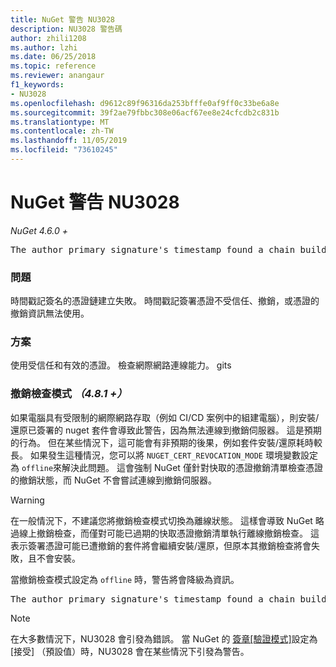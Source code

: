 ```yaml
---
title: NuGet 警告 NU3028
description: NU3028 警告碼
author: zhili1208
ms.author: lzhi
ms.date: 06/25/2018
ms.topic: reference
ms.reviewer: anangaur
f1_keywords:
- NU3028
ms.openlocfilehash: d9612c89f96316da253bfffe0af9ff0c33be6a8e
ms.sourcegitcommit: 39f2ae79fbbc308e06acf67ee8e24cfcdb2c831b
ms.translationtype: MT
ms.contentlocale: zh-TW
ms.lasthandoff: 11/05/2019
ms.locfileid: "73610245"
---
```

# <a name="nuget-warning-nu3028"></a>NuGet 警告 NU3028

*NuGet 4.6.0 +*

<pre>The author primary signature's timestamp found a chain building issue: The revocation function was unable to check revocation because the revocation server could not be reached. For more information, visit https://aka.ms/certificateRevocationMode</pre>

### <a name="issue"></a>問題
時間戳記簽名的憑證鏈建立失敗。 時間戳記簽署憑證不受信任、撤銷，或憑證的撤銷資訊無法使用。

### <a name="solution"></a>方案
使用受信任和有效的憑證。 檢查網際網路連線能力。 gits

### <a name="revocation-check-mode-481"></a>撤銷檢查模式 *（4.8.1 +）*
如果電腦具有受限制的網際網路存取（例如 CI/CD 案例中的組建電腦），則安裝/還原已簽署的 nuget 套件會導致此警告，因為無法連線到撤銷伺服器。 這是預期的行為。
但在某些情況下，這可能會有非預期的後果，例如套件安裝/還原耗時較長。 如果發生這種情況，您可以將 `NUGET_CERT_REVOCATION_MODE` 環境變數設定為 `offline`來解決此問題。 這會強制 NuGet 僅針對快取的憑證撤銷清單檢查憑證的撤銷狀態，而 NuGet 不會嘗試連線到撤銷伺服器。

> [!Warning]
> 在一般情況下，不建議您將撤銷檢查模式切換為離線狀態。 這樣會導致 NuGet 略過線上撤銷檢查，而僅對可能已過期的快取憑證撤銷清單執行離線撤銷檢查。 這表示簽署憑證可能已遭撤銷的套件將會繼續安裝/還原，但原本其撤銷檢查將會失敗，且不會安裝。

當撤銷檢查模式設定為 `offline` 時，警告將會降級為資訊。

<pre>The author primary signature's timestamp found a chain building issue: The revocation function was unable to check revocation because the certificate is not available in the cached certificate revocation list and NUGET_CERT_REVOCATION_MODE environment variable has been set to offline. For more information, visit https://aka.ms/certificateRevocationMode.</pre>

> [!Note]
> 在大多數情況下，NU3028 會引發為錯誤。 當 NuGet 的 [簽章[驗證模式]](https://docs.microsoft.com/nuget/consume-packages/installing-signed-packages#configure-package-signature-requirements)設定為 [接受] （預設值）時，NU3028 會在某些情況下引發為警告。
